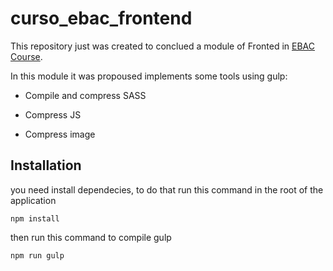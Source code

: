 # curso_ebac_frontend

This repository just was created to conclued a module of Fronted in [EBAC Course](https://ebaconline.com.br/front-end-profession).


In this module it was propoused implements some tools using gulp:

* Compile and compress SASS

* Compress JS

* Compress image

## Installation

you need install dependecies, to do that run this command in the root of the application

``` 
npm install
```

then run this command to compile gulp
``` 
npm run gulp
```